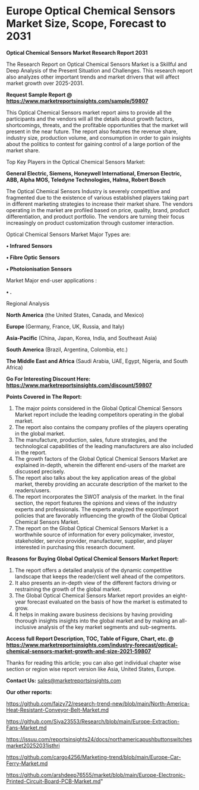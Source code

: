  # Europe Optical Chemical Sensors Market Size, Scope, Forecast to 2031

<strong>Optical Chemical Sensors Market Research Report 2031</strong>

The Research Report on Optical Chemical Sensors Market is a Skillful and Deep Analysis of the Present Situation and Challenges. This research report also analyzes other important trends and market drivers that will affect market growth over 2025-2031.

<strong>Request Sample Report @ <a href=https://www.marketreportsinsights.com/sample/59807>https://www.marketreportsinsights.com/sample/59807</a></strong>

This Optical Chemical Sensors market report aims to provide all the participants and the vendors will all the details about growth factors, shortcomings, threats, and the profitable opportunities that the market will present in the near future. The report also features the revenue share, industry size, production volume, and consumption in order to gain insights about the politics to contest for gaining control of a large portion of the market share.

Top Key Players in the Optical Chemical Sensors Market:

<strong>General Electric, Siemens, Honeywell International, Emerson Electric, ABB, Alpha MOS, Teledyne Technologies, Halma, Robert Bosch</strong>

The Optical Chemical Sensors Industry is severely competitive and fragmented due to the existence of various established players taking part in different marketing strategies to increase their market share. The vendors operating in the market are profiled based on price, quality, brand, product differentiation, and product portfolio. The vendors are turning their focus increasingly on product customization through customer interaction.

Optical Chemical Sensors Market Major Types are:

<strong>• Infrared Sensors

• Fibre Optic Sensors

• Photoionisation Sensors</strong>

Market Major end-user applications :

<strong>• .</strong>

Regional Analysis

</u><strong><b>North America</b></strong> (the United States, Canada, and Mexico)

<strong><b>Europe </b></strong>(Germany, France, UK, Russia, and Italy)

<strong><b>Asia-Pacific</b></strong> (China, Japan, Korea, India, and Southeast Asia)

<strong><b>South America</b></strong> (Brazil, Argentina, Colombia, etc.)

<strong><b>The Middle East and Africa</b></strong> (Saudi Arabia, UAE, Egypt, Nigeria, and South Africa)

<strong>Go For Interesting Discount Here: <a href=https://www.marketreportsinsights.com/discount/59807>https://www.marketreportsinsights.com/discount/59807</a></strong>

<strong>Points Covered in The Report:</strong>
<ol>
  <li>The major points considered in the Global Optical Chemical Sensors Market report include the leading competitors operating in the global market.</li>
  <li>The report also contains the company profiles of the players operating in the global market.</li>
  <li>The manufacture, production, sales, future strategies, and the technological capabilities of the leading manufacturers are also included in the report.</li>
  <li>The growth factors of the Global Optical Chemical Sensors Market are explained in-depth, wherein the different end-users of the market are discussed precisely.</li>
  <li>The report also talks about the key application areas of the global market, thereby providing an accurate description of the market to the readers/users.</li>
  <li>The report incorporates the SWOT analysis of the market. In the final section, the report features the opinions and views of the industry experts and professionals. The experts analyzed the export/import policies that are favorably influencing the growth of the Global Optical Chemical Sensors Market.</li>
  <li>The report on the Global Optical Chemical Sensors Market is a worthwhile source of information for every policymaker, investor, stakeholder, service provider, manufacturer, supplier, and player interested in purchasing this research document.</li>
</ol>
<strong>Reasons for Buying Global Optical Chemical Sensors Market Report:</strong>

<ol>
  <li>The report offers a detailed analysis of the dynamic competitive landscape that keeps the reader/client well ahead of the competitors.</li>
  <li>It also presents an in-depth view of the different factors driving or restraining the growth of the global market.</li>
  <li>The Global Optical Chemical Sensors Market report provides an eight-year forecast evaluated on the basis of how the market is estimated to grow.</li>
  <li>It helps in making aware business decisions by having providing thorough insights insights into the global market and by making an all-inclusive analysis of the key market segments and sub-segments.</li>
</ol>
<strong>Access full Report Description, TOC, Table of Figure, Chart, etc. @ <a href=https://www.marketreportsinsights.com/industry-forecast/optical-chemical-sensors-market-growth-and-size-2021-59807>https://www.marketreportsinsights.com/industry-forecast/optical-chemical-sensors-market-growth-and-size-2021-59807</a></strong>


Thanks for reading this article; you can also get individual chapter wise section or region wise report version like Asia, United States, Europe.

<strong>Contact Us:</strong>
sales@marketreportsinsights.com

<strong>Our other reports:</strong>

<a href=https://github.com/faizy72/research-trend-new/blob/main/North-America-Heat-Resistant-Conveyor-Belt-Market.md>https://github.com/faizy72/research-trend-new/blob/main/North-America-Heat-Resistant-Conveyor-Belt-Market.md</a>

<a href=https://github.com/Siya23553/Research/blob/main/Europe-Extraction-Fans-Market.md>https://github.com/Siya23553/Research/blob/main/Europe-Extraction-Fans-Market.md</a>

<a href=https://issuu.com/reportsinsights24/docs/northamericapushbuttonswitchesmarket20252031isthri>https://issuu.com/reportsinsights24/docs/northamericapushbuttonswitchesmarket20252031isthri</a>

<a href=https://github.com/cargo4256/Marketing-trend/blob/main/Europe-Car-Ferry-Market.md>https://github.com/cargo4256/Marketing-trend/blob/main/Europe-Car-Ferry-Market.md</a>

<a href=https://github.com/arshdeep76555/market/blob/main/Europe-Electronic-Printed-Circuit-Board-PCB-Market.md>https://github.com/arshdeep76555/market/blob/main/Europe-Electronic-Printed-Circuit-Board-PCB-Market.md</a>"
